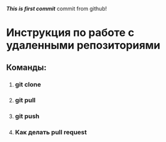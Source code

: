 ***This is first commit***
commit from github!

# Инструкция по работе с удаленными репозиториями

## Команды:

1. ### git clone
2. ### git pull
3. ### git push
4. ### Как делать pull request